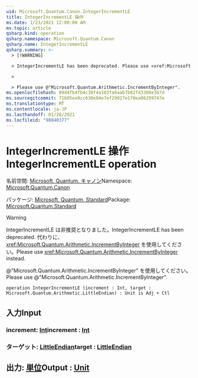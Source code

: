 ```yaml
---
uid: Microsoft.Quantum.Canon.IntegerIncrementLE
title: IntegerIncrementLE 操作
ms.date: 1/23/2021 12:00:00 AM
ms.topic: article
qsharp.kind: operation
qsharp.namespace: Microsoft.Quantum.Canon
qsharp.name: IntegerIncrementLE
qsharp.summary: >-
  > [!WARNING]

  > IntegerIncrementLE has been deprecated. Please use <xref:Microsoft.Quantum.Arithmetic.IncrementByInteger> instead.

  >

  > Please use @"Microsoft.Quantum.Arithmetic.IncrementByInteger".
ms.openlocfilehash: 09d4fb4fb4c38f4a103fa0aab7b82f43308e3b7d
ms.sourcegitcommit: 71605ea9cc630e84e7ef29027e1f0ea06299747e
ms.translationtype: MT
ms.contentlocale: ja-JP
ms.lasthandoff: 01/26/2021
ms.locfileid: "98840377"
---
```

# <a name="integerincrementle-operation"></a><span data-ttu-id="45b1f-102">IntegerIncrementLE 操作</span><span class="sxs-lookup"><span data-stu-id="45b1f-102">IntegerIncrementLE operation</span></span>

<span data-ttu-id="45b1f-103">名前空間: [Microsoft. Quantum. キャノン](xref:Microsoft.Quantum.Canon)</span><span class="sxs-lookup"><span data-stu-id="45b1f-103">Namespace: [Microsoft.Quantum.Canon](xref:Microsoft.Quantum.Canon)</span></span>

<span data-ttu-id="45b1f-104">パッケージ: [Microsoft. Quantum. Standard](https://nuget.org/packages/Microsoft.Quantum.Standard)</span><span class="sxs-lookup"><span data-stu-id="45b1f-104">Package: [Microsoft.Quantum.Standard](https://nuget.org/packages/Microsoft.Quantum.Standard)</span></span>


> [!WARNING]
> <span data-ttu-id="45b1f-105">IntegerIncrementLE は非推奨となりました。</span><span class="sxs-lookup"><span data-stu-id="45b1f-105">IntegerIncrementLE has been deprecated.</span></span> <span data-ttu-id="45b1f-106">代わりに、<xref:Microsoft.Quantum.Arithmetic.IncrementByInteger> を使用してください。</span><span class="sxs-lookup"><span data-stu-id="45b1f-106">Please use <xref:Microsoft.Quantum.Arithmetic.IncrementByInteger> instead.</span></span>
>
> <span data-ttu-id="45b1f-107">@"Microsoft.Quantum.Arithmetic.IncrementByInteger" を使用してください。</span><span class="sxs-lookup"><span data-stu-id="45b1f-107">Please use @"Microsoft.Quantum.Arithmetic.IncrementByInteger".</span></span>



```qsharp
operation IntegerIncrementLE (increment : Int, target : Microsoft.Quantum.Arithmetic.LittleEndian) : Unit is Adj + Ctl
```


## <a name="input"></a><span data-ttu-id="45b1f-108">入力</span><span class="sxs-lookup"><span data-stu-id="45b1f-108">Input</span></span>

### <a name="increment--int"></a><span data-ttu-id="45b1f-109">increment: [Int](xref:microsoft.quantum.lang-ref.int)</span><span class="sxs-lookup"><span data-stu-id="45b1f-109">increment : [Int](xref:microsoft.quantum.lang-ref.int)</span></span>




### <a name="target--littleendian"></a><span data-ttu-id="45b1f-110">ターゲット: [LittleEndian](xref:Microsoft.Quantum.Arithmetic.LittleEndian)</span><span class="sxs-lookup"><span data-stu-id="45b1f-110">target : [LittleEndian](xref:Microsoft.Quantum.Arithmetic.LittleEndian)</span></span>





## <a name="output--unit"></a><span data-ttu-id="45b1f-111">出力: [単位](xref:microsoft.quantum.lang-ref.unit)</span><span class="sxs-lookup"><span data-stu-id="45b1f-111">Output : [Unit](xref:microsoft.quantum.lang-ref.unit)</span></span>

